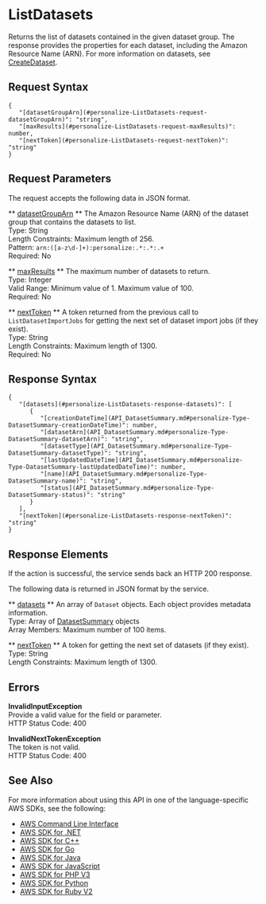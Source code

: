 # ListDatasets<a name="API_ListDatasets"></a>

Returns the list of datasets contained in the given dataset group\. The response provides the properties for each dataset, including the Amazon Resource Name \(ARN\)\. For more information on datasets, see [CreateDataset](API_CreateDataset.md)\.

## Request Syntax<a name="API_ListDatasets_RequestSyntax"></a>

```
{
   "[datasetGroupArn](#personalize-ListDatasets-request-datasetGroupArn)": "string",
   "[maxResults](#personalize-ListDatasets-request-maxResults)": number,
   "[nextToken](#personalize-ListDatasets-request-nextToken)": "string"
}
```

## Request Parameters<a name="API_ListDatasets_RequestParameters"></a>

The request accepts the following data in JSON format\.

 ** [datasetGroupArn](#API_ListDatasets_RequestSyntax) **   <a name="personalize-ListDatasets-request-datasetGroupArn"></a>
The Amazon Resource Name \(ARN\) of the dataset group that contains the datasets to list\.  
Type: String  
Length Constraints: Maximum length of 256\.  
Pattern: `arn:([a-z\d-]+):personalize:.*:.*:.+`   
Required: No

 ** [maxResults](#API_ListDatasets_RequestSyntax) **   <a name="personalize-ListDatasets-request-maxResults"></a>
The maximum number of datasets to return\.  
Type: Integer  
Valid Range: Minimum value of 1\. Maximum value of 100\.  
Required: No

 ** [nextToken](#API_ListDatasets_RequestSyntax) **   <a name="personalize-ListDatasets-request-nextToken"></a>
A token returned from the previous call to `ListDatasetImportJobs` for getting the next set of dataset import jobs \(if they exist\)\.  
Type: String  
Length Constraints: Maximum length of 1300\.  
Required: No

## Response Syntax<a name="API_ListDatasets_ResponseSyntax"></a>

```
{
   "[datasets](#personalize-ListDatasets-response-datasets)": [ 
      { 
         "[creationDateTime](API_DatasetSummary.md#personalize-Type-DatasetSummary-creationDateTime)": number,
         "[datasetArn](API_DatasetSummary.md#personalize-Type-DatasetSummary-datasetArn)": "string",
         "[datasetType](API_DatasetSummary.md#personalize-Type-DatasetSummary-datasetType)": "string",
         "[lastUpdatedDateTime](API_DatasetSummary.md#personalize-Type-DatasetSummary-lastUpdatedDateTime)": number,
         "[name](API_DatasetSummary.md#personalize-Type-DatasetSummary-name)": "string",
         "[status](API_DatasetSummary.md#personalize-Type-DatasetSummary-status)": "string"
      }
   ],
   "[nextToken](#personalize-ListDatasets-response-nextToken)": "string"
}
```

## Response Elements<a name="API_ListDatasets_ResponseElements"></a>

If the action is successful, the service sends back an HTTP 200 response\.

The following data is returned in JSON format by the service\.

 ** [datasets](#API_ListDatasets_ResponseSyntax) **   <a name="personalize-ListDatasets-response-datasets"></a>
An array of `Dataset` objects\. Each object provides metadata information\.  
Type: Array of [DatasetSummary](API_DatasetSummary.md) objects  
Array Members: Maximum number of 100 items\.

 ** [nextToken](#API_ListDatasets_ResponseSyntax) **   <a name="personalize-ListDatasets-response-nextToken"></a>
A token for getting the next set of datasets \(if they exist\)\.  
Type: String  
Length Constraints: Maximum length of 1300\.

## Errors<a name="API_ListDatasets_Errors"></a>

 **InvalidInputException**   
Provide a valid value for the field or parameter\.  
HTTP Status Code: 400

 **InvalidNextTokenException**   
The token is not valid\.  
HTTP Status Code: 400

## See Also<a name="API_ListDatasets_SeeAlso"></a>

For more information about using this API in one of the language\-specific AWS SDKs, see the following:
+  [AWS Command Line Interface](https://docs.aws.amazon.com/goto/aws-cli/personalize-2018-05-22/ListDatasets) 
+  [AWS SDK for \.NET](https://docs.aws.amazon.com/goto/DotNetSDKV3/personalize-2018-05-22/ListDatasets) 
+  [AWS SDK for C\+\+](https://docs.aws.amazon.com/goto/SdkForCpp/personalize-2018-05-22/ListDatasets) 
+  [AWS SDK for Go](https://docs.aws.amazon.com/goto/SdkForGoV1/personalize-2018-05-22/ListDatasets) 
+  [AWS SDK for Java](https://docs.aws.amazon.com/goto/SdkForJava/personalize-2018-05-22/ListDatasets) 
+  [AWS SDK for JavaScript](https://docs.aws.amazon.com/goto/AWSJavaScriptSDK/personalize-2018-05-22/ListDatasets) 
+  [AWS SDK for PHP V3](https://docs.aws.amazon.com/goto/SdkForPHPV3/personalize-2018-05-22/ListDatasets) 
+  [AWS SDK for Python](https://docs.aws.amazon.com/goto/boto3/personalize-2018-05-22/ListDatasets) 
+  [AWS SDK for Ruby V2](https://docs.aws.amazon.com/goto/SdkForRubyV2/personalize-2018-05-22/ListDatasets) 